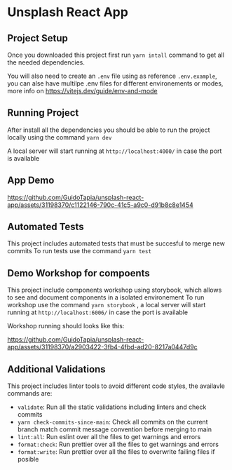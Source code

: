 # Unsplash React App

## Project Setup

Once you downloaded this project first run `yarn intall` command to get all the needed dependencies.

You will also need to create an `.env` file using as reference `.env.example`, you can alse have multilpe .env files for different environements or modes, more info on https://vitejs.dev/guide/env-and-mode

## Running Project

After install all the dependencies you should be able to run the project locally using the command `yarn dev`

A local server will start running at `http://localhost:4000/` in case the port is available

## App Demo

https://github.com/GuidoTapia/unsplash-react-app/assets/31198370/c1122146-790c-41c5-a9c0-d91b8c8e1454

## Automated Tests

This project includes automated tests that must be succesful to merge new commits
To run tests use the command `yarn test`

## Demo Workshop for compoents

This project include components workshop using storybook, which allows to see and document components in a isolated environement
To run workshop use the command `yarn storybook` , a local server will start running at `http://localhost:6006/` in case the port is available

Workshop running should looks like this:

https://github.com/GuidoTapia/unsplash-react-app/assets/31198370/a2903422-3fb4-4fbd-ad20-8217a0447d9c

## Additional Validations

This project includes linter tools to avoid different code styles, the availavle commands are:

- `validate`: Run all the static validations including linters and check commits
- `yarn check-commits-since-main`: Check all commits on the current branch match commit message convention before merging to main
- `lint:all`: Run eslint over all the files to get warnings and errors
- `format:check`: Run prettier over all the files to get warnings and errors
- `format:write`: Run prettier over all the files to overwrite failing files if posible
